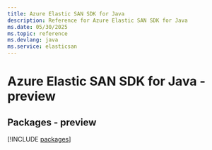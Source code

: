 ```yaml
---
title: Azure Elastic SAN SDK for Java
description: Reference for Azure Elastic SAN SDK for Java
ms.date: 05/30/2025
ms.topic: reference
ms.devlang: java
ms.service: elasticsan
---
```

# Azure Elastic SAN SDK for Java - preview
## Packages - preview
[!INCLUDE [packages](elastic-san-index.md)]